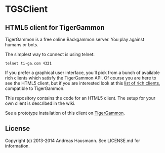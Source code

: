 # TGSClient
## HTML5 client for TigerGammon

TigerGammon is a free online Backgammon server. You play against humans or bots. 

The simplest way to connect is using telnet:

    telnet ti-ga.com 4321

If you prefer a graphical user interface, you'll pick from a bunch of available rich clients which satisfy the TigerGammon API. Of course you are here to see the HTML5 client, but if you are interested look at this [list of rich clients](http://tigergammon.com/en/online-backgammon/?open=client/download), compatible to TigerGammon.

This repository contains the code for an HTML5 client. The setup for your own client is described in the wiki.

See a prototype installation of this client on [TigerGammon](http://tigergammon.eu/client/).

## License
Copyright (c) 2013-2014 Andreas Hausmann. See LICENSE.md for information.
